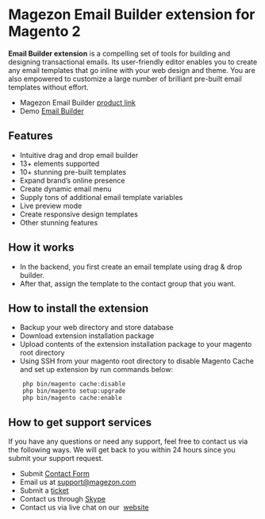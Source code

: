 # Magezon Email Builder extension for Magento 2 #
**Email Builder extension** is a compelling set of tools for building and designing transactional emails. Its user-friendly editor enables you to create any email templates that go inline with your web design and theme. You are also empowered to customize a large number of brilliant pre-built email templates without effort.

* Magezon Email Builder [product link](https://www.magezon.com/magento-2-email-builder-extension.html)
* Demo [Email Builder](http://demo.magezon.com/emailbuilder/)

## Features
* Intuitive drag and drop email builder
* 13+ elements supported
* 10+ stunning pre-built templates
* Expand brand’s online presence
* Create dynamic email menu
* Supply tons of additional email template variables
* Live preview mode
* Create responsive design templates
* Other stunning features

## How it works
* In the backend, you first create an email template using drag & drop builder.
* After that, assign the template to the contact group that you want.

## How to install the extension
* Backup your web directory and store database
* Download extension installation package
* Upload contents of the extension installation package to your magento root directory
* Using SSH from your magento root directory to disable Magento Cache and set up extension by run commands below:
``` 
    php bin/magento cache:disable​
    php bin/magento setup:upgrade
    php bin/magento cache:enable
```

## How to get support services
If you have any questions or need any support, feel free to contact us via the following ways. We will get back to you within 24 hours since you submit your support request.

* Submit [Contact Form](https://magezon.com/contact)
* Email us at [support@magezon.com](mailto:support@magezon.com)
* Submit a​ [ticket](https://magezon.ticksy.com/)
* Contact us through [Skype​](support@magezon.com)
* Contact us via live chat on our ​ [website​](https://magezon.com/)